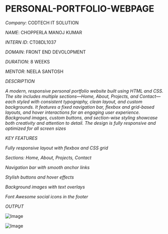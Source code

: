 
# PERSONAL-PORTFOLIO-WEBPAGE

*Company*: CODTECH IT SOLUTION

*NAME*: CHOPPERLA MANOJ KUMAR

*INTERN ID*: CT08DL1037

*DOMAIN*: FRONT END DEVOLOPMENT

*DURATION*: 8 WEEKS

*MENTOR*: NEELA SANTOSH

*DESCRIPTION*

*A modern, responsive personal portfolio website built using HTML and CSS. The site includes multiple sections—Home, About, Projects, and Contact—each styled with consistent typography, clean layout, and custom backgrounds. It features a fixed navigation bar, flexbox and grid-based layouts, and hover interactions for an engaging user experience. Background images, custom buttons, and section-wise styling showcase both creativity and attention to detail. The design is fully responsive and optimized for all screen sizes*

*KEY FEATURES*

*Fully responsive layout with flexbox and CSS grid*

*Sections: Home, About, Projects, Contact*

*Navigation bar with smooth anchor links*

*Stylish buttons and hover effects*

*Background images with text overlays*

*Font Awesome social icons in the footer*

*OUTPUT*


![Image](https://github.com/user-attachments/assets/1eb7135a-15b9-4b69-8028-20caa8037036)

![Image](https://github.com/user-attachments/assets/ca4b7b28-ff8c-4f02-8959-5225ca957c85)
